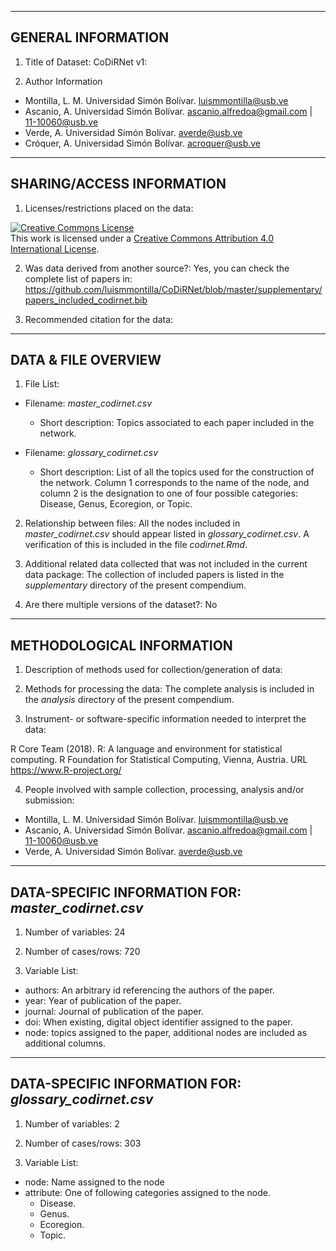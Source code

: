 -------------------
GENERAL INFORMATION
-------------------


1. Title of Dataset: CoDiRNet v1:

2. Author Information

  * Montilla, L. M. Universidad Simón Bolívar. luismmontilla@usb.ve
  * Ascanio, A. Universidad Simón Bolívar. ascanio.alfredoa@gmail.com | 11-10060@usb.ve
  * Verde, A. Universidad Simón Bolívar. averde@usb.ve
  * Cróquer, A. Universidad Simón Bolívar. acroquer@usb.ve

--------------------------
SHARING/ACCESS INFORMATION
--------------------------

1. Licenses/restrictions placed on the data:

<a rel="license" href="http://creativecommons.org/licenses/by/4.0/"><img alt="Creative Commons License" style="border-width:0" src="https://i.creativecommons.org/l/by/4.0/80x15.png" /></a><br />This work is licensed under a <a rel="license" href="http://creativecommons.org/licenses/by/4.0/">Creative Commons Attribution 4.0 International License</a>.

2. Was data derived from another source?: Yes, you can check the complete list of papers in:
https://github.com/luismmontilla/CoDiRNet/blob/master/supplementary/papers_included_codirnet.bib


3. Recommended citation for the data:




---------------------
DATA & FILE OVERVIEW
---------------------


1. File List:

  * Filename: *master_codirnet.csv*        

    * Short description: Topics associated to each paper included in the network.
  * Filename: *glossary_codirnet.csv*        

    * Short description: List of all the topics used for the construction of the network. Column 1 corresponds to the name of the node, and column 2 is the designation to one of four possible categories: Disease, Genus, Ecoregion, or Topic.


2. Relationship between files: All the nodes included in *master_codirnet.csv* should appear listed in *glossary_codirnet.csv*. A verification of this is included in the file *codirnet.Rmd*.


3. Additional related data collected that was not included in the current data package: The collection of included papers is listed in the *supplementary* directory of the present compendium.

4. Are there multiple versions of the dataset?: No

--------------------------
METHODOLOGICAL INFORMATION
--------------------------


1. Description of methods used for collection/generation of data:
<Include links or references to publications or other documentation containing experimental design or protocols used in data collection>


2. Methods for processing the data: The complete analysis is included in the *analysis* directory of the present compendium.

3. Instrument- or software-specific information needed to interpret the data:

R Core Team (2018). R: A language and environment for statistical computing. R
Foundation for Statistical Computing, Vienna, Austria. URL
https://www.R-project.org/

4. People involved with sample collection, processing, analysis and/or submission:

  * Montilla, L. M. Universidad Simón Bolívar. luismmontilla@usb.ve
  * Ascanio, A. Universidad Simón Bolívar. ascanio.alfredoa@gmail.com | 11-10060@usb.ve
  * Verde, A. Universidad Simón Bolívar. averde@usb.ve




-----------------------------------------
DATA-SPECIFIC INFORMATION FOR: *master_codirnet.csv*
-----------------------------------------

1. Number of variables: 24

2. Number of cases/rows: 720

3. Variable List:

  * authors: An arbitrary id referencing the authors of the paper.
 * year: Year of publication of the paper.
 * journal: Journal of publication of the paper.
 * doi: When existing, digital object identifier assigned to the paper.
  * node: topics assigned to the paper, additional nodes are included as additional columns.

-----------------------------------------
DATA-SPECIFIC INFORMATION FOR: *glossary_codirnet.csv*
-----------------------------------------

1. Number of variables: 2

2. Number of cases/rows: 303

3. Variable List:

  * node: Name assigned to the node
 * attribute: One of following categories assigned to the node.
    * Disease.
    * Genus.
    * Ecoregion.
    * Topic.
